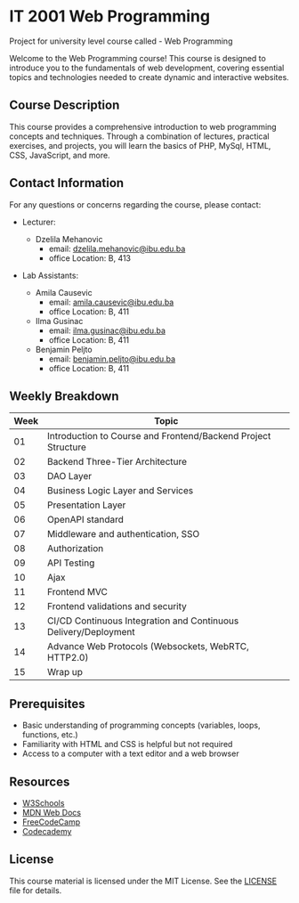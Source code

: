 # IT 2001 Web Programming

Project for university level course called - Web Programming

Welcome to the Web Programming course! This course is designed to introduce you to the fundamentals of web development, covering essential topics and technologies needed to create dynamic and interactive websites.

## Course Description

This course provides a comprehensive introduction to web programming concepts and techniques. Through a combination of lectures, practical exercises, and projects, you will learn the basics of PHP, MySql, HTML, CSS, JavaScript, and more.

## Contact Information

For any questions or concerns regarding the course, please contact:

- Lecturer:
    - Dzelila Mehanovic 
        - email: dzelila.mehanovic@ibu.edu.ba
        - office Location: B, 413

- Lab Assistants: 
    - Amila Causevic 
        - email: amila.causevic@ibu.edu.ba
        - office Location: B, 411
    - Ilma Gusinac 
        - email: ilma.gusinac@ibu.edu.ba 
        - office Location: B, 411
    - Benjamin Peljto 
        - email: benjamin.peljto@ibu.edu.ba 
        - office Location: B, 411

## Weekly Breakdown

| Week | Topic |
|------|-------|
| 01   | Introduction to Course and Frontend/Backend Project Structure |
| 02   | Backend Three-Tier Architecture |
| 03   | DAO Layer |
| 04   | Business Logic Layer and Services |
| 05   | Presentation Layer |
| 06   | OpenAPI standard |
| 07   | Middleware and authentication, SSO |
| 08   | Authorization |
| 09   | API Testing |
| 10   | Ajax |
| 11   | Frontend MVC |
| 12   | Frontend validations and security |
| 13   | CI/CD Continuous Integration and Continuous Delivery/Deployment|
| 14   | Advance Web Protocols (Websockets, WebRTC, HTTP2.0) |
| 15   | Wrap up |


## Prerequisites

- Basic understanding of programming concepts (variables, loops, functions, etc.)
- Familiarity with HTML and CSS is helpful but not required
- Access to a computer with a text editor and a web browser

## Resources

- [W3Schools](https://www.w3schools.com/)
- [MDN Web Docs](https://developer.mozilla.org/en-US/docs/Web)
- [FreeCodeCamp](https://www.freecodecamp.org/)
- [Codecademy](https://www.codecademy.com/learn)

## License

This course material is licensed under the MIT License. See the [LICENSE](LICENSE) file for details.



